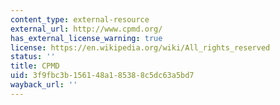 ```yaml
---
content_type: external-resource
external_url: http://www.cpmd.org/
has_external_license_warning: true
license: https://en.wikipedia.org/wiki/All_rights_reserved
status: ''
title: CPMD
uid: 3f9fbc3b-1561-48a1-8538-8c5dc63a5bd7
wayback_url: ''
---
```

